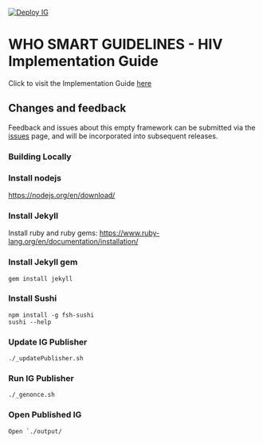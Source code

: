 <!--badges-->
[![Deploy IG](https://github.com/WorldHealthOrganization/smart-hiv/actions/workflows/deploy.yml/badge.svg)](https://github.com/WorldHealthOrganization/smart-hiv/actions/workflows/deploy.yml)  
<!--/badges-->   

# WHO SMART GUIDELINES - HIV Implementation Guide

Click to visit the Implementation Guide [here](https://worldhealthorganization.github.io/smart-hiv/)


## Changes and feedback

Feedback and issues about this empty framework can be submitted via the [issues](issues) page, and will be incorporated into subsequent releases.

### Building Locally
### Install nodejs
https://nodejs.org/en/download/

### Install Jekyll
Install ruby and ruby gems: https://www.ruby-lang.org/en/documentation/installation/

### Install Jekyll gem
    gem install jekyll
### Install Sushi
    npm install -g fsh-sushi
    sushi --help
### Update IG Publisher
    ./_updatePublisher.sh
### Run IG Publisher
    ./_genonce.sh
### Open Published IG
    Open `./output/




